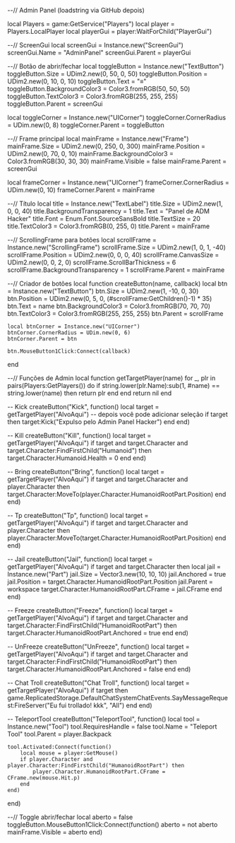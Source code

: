 --// Admin Panel (loadstring via GitHub depois)

local Players = game:GetService("Players")
local player = Players.LocalPlayer
local playerGui = player:WaitForChild("PlayerGui")

--// ScreenGui
local screenGui = Instance.new("ScreenGui")
screenGui.Name = "AdminPanel"
screenGui.Parent = playerGui

--// Botão de abrir/fechar
local toggleButton = Instance.new("TextButton")
toggleButton.Size = UDim2.new(0, 50, 0, 50)
toggleButton.Position = UDim2.new(0, 10, 0, 10)
toggleButton.Text = "≡"
toggleButton.BackgroundColor3 = Color3.fromRGB(50, 50, 50)
toggleButton.TextColor3 = Color3.fromRGB(255, 255, 255)
toggleButton.Parent = screenGui

local toggleCorner = Instance.new("UICorner")
toggleCorner.CornerRadius = UDim.new(0, 8)
toggleCorner.Parent = toggleButton

--// Frame principal
local mainFrame = Instance.new("Frame")
mainFrame.Size = UDim2.new(0, 250, 0, 300)
mainFrame.Position = UDim2.new(0, 70, 0, 10)
mainFrame.BackgroundColor3 = Color3.fromRGB(30, 30, 30)
mainFrame.Visible = false
mainFrame.Parent = screenGui

local frameCorner = Instance.new("UICorner")
frameCorner.CornerRadius = UDim.new(0, 10)
frameCorner.Parent = mainFrame

--// Título
local title = Instance.new("TextLabel")
title.Size = UDim2.new(1, 0, 0, 40)
title.BackgroundTransparency = 1
title.Text = "Panel de ADM Hacker"
title.Font = Enum.Font.SourceSansBold
title.TextSize = 20
title.TextColor3 = Color3.fromRGB(0, 255, 0)
title.Parent = mainFrame

--// ScrollingFrame para botões
local scrollFrame = Instance.new("ScrollingFrame")
scrollFrame.Size = UDim2.new(1, 0, 1, -40)
scrollFrame.Position = UDim2.new(0, 0, 0, 40)
scrollFrame.CanvasSize = UDim2.new(0, 0, 2, 0)
scrollFrame.ScrollBarThickness = 6
scrollFrame.BackgroundTransparency = 1
scrollFrame.Parent = mainFrame

--// Criador de botões
local function createButton(name, callback)
    local btn = Instance.new("TextButton")
    btn.Size = UDim2.new(1, -10, 0, 30)
    btn.Position = UDim2.new(0, 5, 0, (#scrollFrame:GetChildren()-1) * 35)
    btn.Text = name
    btn.BackgroundColor3 = Color3.fromRGB(70, 70, 70)
    btn.TextColor3 = Color3.fromRGB(255, 255, 255)
    btn.Parent = scrollFrame
    
    local btnCorner = Instance.new("UICorner")
    btnCorner.CornerRadius = UDim.new(0, 6)
    btnCorner.Parent = btn

    btn.MouseButton1Click:Connect(callback)
end

--// Funções de Admin
local function getTargetPlayer(name)
    for _, plr in pairs(Players:GetPlayers()) do
        if string.lower(plr.Name):sub(1, #name) == string.lower(name) then
            return plr
        end
    end
    return nil
end

-- Kick
createButton("Kick", function()
    local target = getTargetPlayer("AlvoAqui") -- depois você pode adicionar seleção
    if target then
        target:Kick("Expulso pelo Admin Panel Hacker")
    end
end)

-- Kill
createButton("Kill", function()
    local target = getTargetPlayer("AlvoAqui")
    if target and target.Character and target.Character:FindFirstChild("Humanoid") then
        target.Character.Humanoid.Health = 0
    end
end)

-- Bring
createButton("Bring", function()
    local target = getTargetPlayer("AlvoAqui")
    if target and target.Character and player.Character then
        target.Character:MoveTo(player.Character.HumanoidRootPart.Position)
    end
end)

-- Tp
createButton("Tp", function()
    local target = getTargetPlayer("AlvoAqui")
    if target and target.Character and player.Character then
        player.Character:MoveTo(target.Character.HumanoidRootPart.Position)
    end
end)

-- Jail
createButton("Jail", function()
    local target = getTargetPlayer("AlvoAqui")
    if target and target.Character then
        local jail = Instance.new("Part")
        jail.Size = Vector3.new(10, 10, 10)
        jail.Anchored = true
        jail.Position = target.Character.HumanoidRootPart.Position
        jail.Parent = workspace
        target.Character.HumanoidRootPart.CFrame = jail.CFrame
    end
end)

-- Freeze
createButton("Freeze", function()
    local target = getTargetPlayer("AlvoAqui")
    if target and target.Character and target.Character:FindFirstChild("HumanoidRootPart") then
        target.Character.HumanoidRootPart.Anchored = true
    end
end)

-- UnFreeze
createButton("UnFreeze", function()
    local target = getTargetPlayer("AlvoAqui")
    if target and target.Character and target.Character:FindFirstChild("HumanoidRootPart") then
        target.Character.HumanoidRootPart.Anchored = false
    end
end)

-- Chat Troll
createButton("Chat Troll", function()
    local target = getTargetPlayer("AlvoAqui")
    if target then
        game.ReplicatedStorage.DefaultChatSystemChatEvents.SayMessageRequest:FireServer("Eu fui trollado! kkk", "All")
    end
end)

-- TeleportTool
createButton("TeleportTool", function()
    local tool = Instance.new("Tool")
    tool.RequiresHandle = false
    tool.Name = "Teleport Tool"
    tool.Parent = player.Backpack

    tool.Activated:Connect(function()
        local mouse = player:GetMouse()
        if player.Character and player.Character:FindFirstChild("HumanoidRootPart") then
            player.Character.HumanoidRootPart.CFrame = CFrame.new(mouse.Hit.p)
        end
    end)
end)

--// Toggle abrir/fechar
local aberto = false
toggleButton.MouseButton1Click:Connect(function()
    aberto = not aberto
    mainFrame.Visible = aberto
end)
